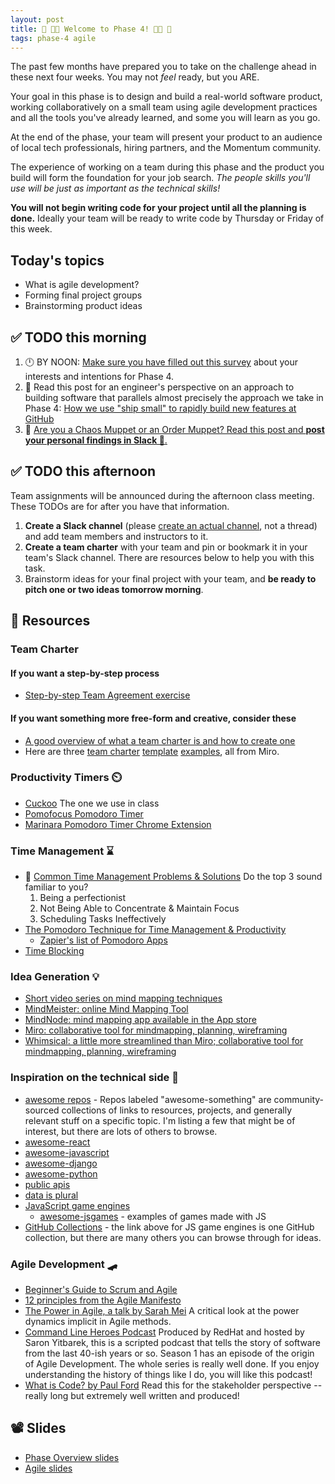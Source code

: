 ```yaml
---
layout: post
title: 👾 👩‍💻 Welcome to Phase 4! 👩‍💻 👾
tags: phase-4 agile
---
```


The past few months have prepared you to take on the challenge ahead in these next four weeks. You may not _feel_ ready, but you ARE.

Your goal in this phase is to design and build a real-world software product, working collaboratively on a small team using agile development practices and all the tools you've already learned, and some you will learn as you go.

At the end of the phase, your team will present your product to an audience of local tech professionals, hiring partners, and the Momentum community.

The experience of working on a team during this phase and the product you build will form the foundation for your job search. _The people skills you'll use will be just as important as the technical skills!_

**You will not begin writing code for your project until all the planning is done.** Ideally your team will be ready to write code by Thursday or Friday of this week.

## Today's topics

- What is agile development?
- Forming final project groups
- Brainstorming product ideas

## ✅ TODO this morning

1. 🕛 BY NOON: [Make sure you have filled out this survey](https://forms.gle/8rFDYT9z3Q3BDEfF7) about your interests and intentions for Phase 4.
2. 🌟 Read this post for an engineer's perspective on an approach to building software that parallels almost precisely the approach we take in Phase 4: [How we use "ship small" to rapidly build new features at GitHub](https://dev.to/mscccc/how-we-use-ship-small-to-rapidly-build-new-features-at-github-5cl9)
3. 💜 [Are you a Chaos Muppet or an Order Muppet? Read this post and **post your personal findings in Slack 👀**.](https://slate.com/human-interest/2012/06/chaos-theory.html)

## ✅ TODO this afternoon

Team assignments will be announced during the afternoon class meeting. These TODOs are for after you have that information.

1. **Create a Slack channel** (please [create an actual channel](https://slack.com/help/articles/201402297-Create-a-channel), not a thread) and add team members and instructors to it.
2. **Create a team charter** with your team and pin or bookmark it in your team's Slack channel. There are resources below to help you with this task.
3. Brainstorm ideas for your final project with your team, and **be ready to pitch one or two ideas tomorrow morning**.

## 🔖 Resources

### Team Charter

#### If you want a step-by-step process

- [Step-by-step Team Agreement exercise](https://momentumlearn.notion.site/Create-a-Working-Agreement-bb5c3f432a0a4bc792240543b67b8c9a)

#### If you want something more free-form and creative, consider these

- [A good overview of what a team charter is and how to create one](https://asana.com/resources/team-charter-template)
- Here are three [team charter](https://miro.com/templates/team-charter/) [template](https://miro.com/app/board/o9J_ktzRrXI=/) [examples](https://miro.com/app/board/o9J_kwl2ccA=/), all from Miro.

### Productivity Timers ⏲️

- [Cuckoo](https://cuckoo.team/) The one we use in class
- [Pomofocus Pomodoro Timer](https://pomofocus.io/)
- [Marinara Pomodoro Timer Chrome Extension](https://chrome.google.com/webstore/detail/marinara-pomodoro%C2%AE-assist/lojgmehidjdhhbmpjfamhpkpodfcodef?hl=en)

### Time Management ⌛

- 💫 [Common Time Management Problems & Solutions](https://dev.to/actitime/20-most-common-time-management-problems-solutions-3abb) Do the top 3 sound familiar to you?
    1. Being a perfectionist
    2. Not Being Able to Concentrate & Maintain Focus
    3. Scheduling Tasks Ineffectively
- [The Pomodoro Technique for Time Management & Productivity](https://todoist.com/productivity-methods/pomodoro-technique)
    - [Zapier's list of Pomodoro Apps](https://zapier.com/blog/best-pomodoro-apps/)
- [Time Blocking](https://todoist.com/productivity-methods/time-blocking)

### Idea Generation 💡

- [Short video series on mind mapping techniques](https://www.youtube.com/playlist?list=PLjT9m667AJEVQC4cpF2ZjLdBU7kkBM6WH)
- [MindMeister: online Mind Mapping Tool](https://www.mindmeister.com/)
- [MindNode: mind mapping app available in the App store](https://www.mindnode.com/)
- [Miro: collaborative tool for mindmapping, planning, wireframing](https://miro.com/index/)
- [Whimsical: a little more streamlined than Miro; collaborative tool for mindmapping, planning, wireframing](https://whimsical.com/)

### Inspiration on the technical side 👾

- [awesome repos](https://github.com/topics/awesome) - Repos labeled "awesome-something" are community-sourced collections of links to resources, projects, and generally relevant stuff on a specific topic. I'm listing a few that might be of interest, but there are lots of others to browse.
- [awesome-react](https://github.com/enaqx/awesome-react)
- [awesome-javascript](https://github.com/sorrycc/awesome-javascript)
- [awesome-django](https://github.com/wsvincent/awesome-django)
- [awesome-python](https://github.com/vinta/awesome-python)
- [public apis](https://github.com/public-apis/public-apis)
- [data is plural](https://www.data-is-plural.com/)
- [JavaScript game engines](https://github.com/collections/javascript-game-engines)
  - [awesome-jsgames](https://github.com/proyecto26/awesome-jsgames) - examples of games made with JS
- [GitHub Collections](https://github.com/collections) - the link above for JS game engines is one GitHub collection, but there are many others you can browse through for ideas.

### Agile Development 🛹

- [Beginner's Guide to Scrum and Agile](https://blog.trello.com/beginners-guide-scrum-and-agile-project-management)
- [12 principles from the Agile Manifesto](https://www.agilealliance.org/agile101/12-principles-behind-the-agile-manifesto/)
- [The Power in Agile, a talk by Sarah Mei](https://www.youtube.com/watch?v=YL-6RCTywbc&feature=youtu.be) A critical look at the power dynamics implicit in Agile methods.
- [Command Line Heroes Podcast](https://www.redhat.com/en/command-line-heroes) Produced by RedHat and hosted by Saron Yitbarek, this is a scripted podcast that tells the story of software from the last 40-ish years or so. Season 1 has an episode of the origin of Agile Development. The whole series is really well done. If you enjoy understanding the history of things like I do, you will like this podcast!
- [What is Code? by Paul Ford](https://www.bloomberg.com/graphics/2015-paul-ford-what-is-code/) Read this for the stakeholder perspective -- really long but extremely well written and produced!

## 📽️ Slides

- [Phase Overview slides](https://drive.google.com/file/d/1wGRob2XiPZngFgyyLVjE9CFF-7GxZ8Pf/view?usp=share_link)
- [Agile slides](https://drive.google.com/file/d/1ze_BHbuoK-wQaBHzUSneV8yyfJYoxAhH/view?usp=sharing)
